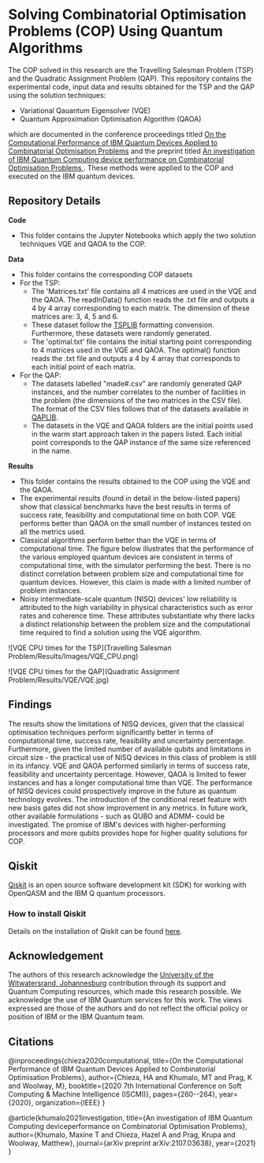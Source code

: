 # Solving Combinatorial Optimisation Problems (COP) Using Quantum Algorithms 

The COP solved in this research are the Travelling Salesman Problem (TSP) and the Quadratic Assignment Problem (QAP). This repository contains the experimental code, input data and results obtained for the TSP and the QAP using the solution techniques:
- Variational Qauantum Eigensolver (VQE)
- Quantum Approximation Optimisation Algorithm (QAOA)

which are documented in the conference proceedings titled [On the Computational Performance of IBM Quantum Devices Applied to Combinatorial Optimisation Problems](https://ieeexplore.ieee.org/abstract/document/9311605) and the preprint titled [An investigation of IBM Quantum Computing device performance on Combinatorial Optimisation Problems
](https://arxiv.org/abs/2107.03638).
These methods were applied to the COP and executed on the IBM quantum devices. 

## Repository Details
**Code**
- This folder contains the Jupyter Notebooks which apply the two solution techniques VQE and QAOA to the COP.

**Data**
- This folder contains the corresponding COP datasets
- For the TSP: 
    - The 'Matrices.txt' file contains all 4 matrices are used in the VQE and the QAOA. The readInData() function reads the .txt file and outputs a 4 by 4 array corresponding to each matrix. The dimension of these matrices are: 3, 4, 5 and 6. 
    - These dataset follow the [TSPLIB](http://elib.zib.de/pub/mp-testdata/tsp/tsplib/tsp/index.html) formatting convension. Furthermore, these datasets were randomly generated.
    - The 'optimal.txt' file contains the initial starting point corresponding to 4 matrices used in the VQE and QAOA. The optimal() function reads the .txt file and outputs a 4 by 4 array that corresponds to each initial point of each matrix. 
- For the QAP:
    - The datasets labelled "made#.csv" are randomly generated QAP instances, and the number correlates to the number of facilities in the problem (the dimensions of the two matrices in the CSV file). The format of the CSV files follows that of the datasets available in [QAPLIB](https://www.opt.math.tugraz.at/qaplib/).
    - The datasets in the VQE and QAOA folders are the initial points used in the warm start approach taken in the papers listed. Each initial point corresponds to the QAP instance of the same size referenced in the name.

**Results**
- This folder contains the results obtained to the COP using the VQE and the QAOA. 
- The experimental results (found in detail in the below-listed papers) show that classical benchmarks have the best results in terms of success rate, feasibility and computational time on both COP. VQE performs better than QAOA on the small number of instances tested on all the metrics used.
- Classical algorithms perform better than the VQE in terms of computational time. The figure below illustrates that the performance of the various employed quantum devices are consistent in terms of computational time, with the simulator performing the best. There is no distinct correlation between problem size and computational time for quantum devices. However, this claim is made with a limited number of problem instances.
- Noisy intermediate-scale quantum (NISQ) devices' low reliability is attributed to the high variability in physical characteristics such as error rates and coherence time. These attributes substantiate why there lacks a distinct relationship between the problem size and the computational time required to find a solution using the VQE algorithm.

![VQE CPU times for the TSP](Travelling Salesman Problem/Results/Images/VQE_CPU.png)

![VQE CPU times for the QAP](Quadratic Assignment Problem/Results/VQE/VQE.jpg)


## Findings
The results show the limitations of NISQ devices, given that the classical optimisation techniques perform significantly better in terms of computational time, success rate, feasibility and uncertainty percentage. Furthermore, given the limited number of available qubits and limitations in circuit size - the practical use of NISQ devices in this class of problem is still in its infancy. VQE and QAOA performed similarly in terms of success rate, feasibility and uncertainty percentage. However, QAOA is limited to fewer instances and has a longer computational time than VQE. The performance of NISQ devices could prospectively improve in the future as quantum technology evolves. The introduction of the conditional reset feature with new basis gates did not show improvement in any metrics. In future work, other available formulations - such as QUBO and ADMM- could be investigated. The promise of IBM's devices with higher-performing processors and more qubits provides hope for higher quality solutions for COP.

## Qiskit
[Qiskit](https://qiskit.org/) is an open source software development kit (SDK) for working with OpenQASM and the IBM Q quantum processors.
### How to install Qiskit
Details on the installation of Qiskit can be found [here](https://qiskit.org/documentation/getting_started.html).

## Acknowledgement
The authors of this research acknowledge the [University of the Witwatersrand, Johannesburg](https://www.wits.ac.za/) contribution through its support and Quantum Computing resources, which made this research possible. We acknowledge the use of IBM Quantum services for this work. The views expressed are those of the authors and do not reflect the official policy or position of IBM or the IBM Quantum team.

## Citations
@inproceedings{chieza2020computational,
  title={On the Computational Performance of IBM Quantum Devices Applied to Combinatorial Optimisation Problems},
  author={Chieza, HA and Khumalo, MT and Prag, K and Woolway, M},
  booktitle={2020 7th International Conference on Soft Computing \& Machine Intelligence (ISCMI)},
  pages={260--264},
  year={2020},
  organization={IEEE}
}

@article{khumalo2021investigation,
  title={An investigation of IBM Quantum Computing deviceperformance on Combinatorial Optimisation Problems},
  author={Khumalo, Maxine T and Chieza, Hazel A and Prag, Krupa and Woolway, Matthew},
  journal={arXiv preprint arXiv:2107.03638},
  year={2021}
}



